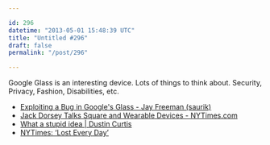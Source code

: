 ```yaml
---

id: 296
datetime: "2013-05-01 15:48:39 UTC"
title: "Untitled #296"
draft: false
permalink: "/post/296"

---
```


Google Glass is an interesting device. Lots of things to think about. Security, Privacy, Fashion, Disabilities, etc. 

 
 * [Exploiting a Bug in Google's Glass - Jay Freeman (saurik)](http://www.saurik.com/id/16)
 * [Jack Dorsey Talks Square and Wearable Devices - NYTimes.com](http://bits.blogs.nytimes.com/2013/04/29/jack-dorsey-google-glass-smartwatch/?smid=tw-nytimes)
 * [What a stupid idea | Dustin Curtis](https://dcurt.is/what-a-stupid-idea)
 * [NYTimes: ‘Lost Every Day’](http://nyti.ms/11xXeAU)



